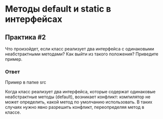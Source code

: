 # Методы default и static в интерфейсах

## Практика #2

Что произойдет, если класс реализует два интерфейса с одинаковыми неабстрактными методами? Как выйти из такого положения? Приведите пример.

### Ответ

Пример в папке src

Когда класс реализует два интерфейса, которые содержат одинаковые неабстрактные методы (default), возникает конфликт: компилятор не может определить, какой метод по умолчанию использовать. В таких случаях нужно явно разрешить конфликт, переопределяя метод в классе.